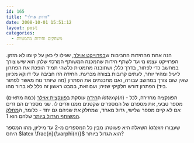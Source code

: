 ```yaml
---
id: 165
title: "חידת אוילר"
date: 2008-10-01 15:51:12
layout: post
categories: 
  - משחקים וחידות מתמטיות
---
```

הנה אחת מהחידות החביבות ש<a href="http://projecteuler.net/">בפרוייקט אוילר</a>, שגילו לי כאן על קיומו לא מזמן. הפרוייקט עצמו מיועד לשתף חידות שהמכנה המשותף המרכזי שלהן הוא שיש צורך במחשב כדי לפתור, בדרך כלל; ושתובנה מתמטית כלשהי תמיד הופכת את הפתרון ליעיל ומהיר יותר, לעתים קרובות בצורה מכרעת. החידה הזו חביבה עלי דווקא מכיוון שאין שום צורך במחשב עבורה, ואם מתכנתים את הפתרון (מה שיותר נוח מאשר לפתור ביד) הפתרון דורש חלקיקי שניה; ועם זאת, במבט ראשון זה כלל לא ברור מהו.

ה<a href="http://projecteuler.net/index.php?section=problems&amp;id=69">חידה</a> עוסקת ב<a href="http://he.wikipedia.org/wiki/%D7%A4%D7%95%D7%A0%D7%A7%D7%A6%D7%99%D7%99%D7%AA_%D7%90%D7%95%D7%99%D7%9C%D7%A8">פונקצית אוילר</a> (כמה מתאים) $latex \varphi(n)$ - הפונקציה מחזירה, לכל מספר טבעי, את מספרם של המספרים שקטנים ממנו וזרים לו. שני מספרים הם זרים אם לא קיים מספר שלישי, גדול מאחד, שמחלק את שניהם גם יחד - כלומר, ה<a href="http://he.wikipedia.org/wiki/%D7%9E%D7%97%D7%9C%D7%A7_%D7%9E%D7%A9%D7%95%D7%AA%D7%A3_%D7%9E%D7%A7%D7%A1%D7%99%D7%9E%D7%9C%D7%99">מחלק המשותף הגדול ביותר</a> שלהם הוא 1.

השאלה היא פשוטה: מבין כל המספרים מ-2 עד מיליון, מהו המספר $latex n$ שעבורו היחס $latex \frac{n}{\varphi(n)}$ הוא הגדול ביותר?
